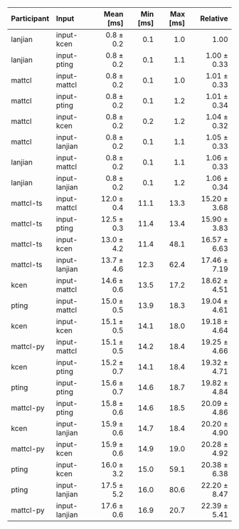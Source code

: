 | Participant | Input | Mean [ms] | Min [ms] | Max [ms] | Relative |
|:---|:---|---:|---:|---:|---:|
| lanjian | input-kcen | 0.8 ± 0.2 | 0.1 | 1.0 | 1.00 |
| lanjian | input-pting | 0.8 ± 0.2 | 0.1 | 1.1 | 1.00 ± 0.33 |
| mattcl | input-mattcl | 0.8 ± 0.2 | 0.1 | 1.0 | 1.01 ± 0.33 |
| mattcl | input-pting | 0.8 ± 0.2 | 0.1 | 1.2 | 1.01 ± 0.34 |
| mattcl | input-kcen | 0.8 ± 0.2 | 0.2 | 1.2 | 1.04 ± 0.32 |
| mattcl | input-lanjian | 0.8 ± 0.2 | 0.1 | 1.1 | 1.05 ± 0.33 |
| lanjian | input-mattcl | 0.8 ± 0.2 | 0.1 | 1.1 | 1.06 ± 0.33 |
| lanjian | input-lanjian | 0.8 ± 0.2 | 0.1 | 1.2 | 1.06 ± 0.34 |
| mattcl-ts | input-mattcl | 12.0 ± 0.4 | 11.1 | 13.3 | 15.20 ± 3.68 |
| mattcl-ts | input-pting | 12.5 ± 0.3 | 11.4 | 13.4 | 15.90 ± 3.83 |
| mattcl-ts | input-kcen | 13.0 ± 4.2 | 11.4 | 48.1 | 16.57 ± 6.63 |
| mattcl-ts | input-lanjian | 13.7 ± 4.6 | 12.3 | 62.4 | 17.46 ± 7.19 |
| kcen | input-mattcl | 14.6 ± 0.6 | 13.5 | 17.2 | 18.62 ± 4.51 |
| pting | input-mattcl | 15.0 ± 0.5 | 13.9 | 18.3 | 19.04 ± 4.61 |
| kcen | input-kcen | 15.1 ± 0.5 | 14.1 | 18.0 | 19.18 ± 4.64 |
| mattcl-py | input-mattcl | 15.1 ± 0.5 | 14.2 | 18.4 | 19.25 ± 4.66 |
| kcen | input-pting | 15.2 ± 0.7 | 14.1 | 18.4 | 19.32 ± 4.71 |
| pting | input-pting | 15.6 ± 0.7 | 14.6 | 18.7 | 19.82 ± 4.84 |
| mattcl-py | input-pting | 15.8 ± 0.6 | 14.6 | 18.5 | 20.09 ± 4.86 |
| kcen | input-lanjian | 15.9 ± 0.6 | 14.7 | 18.4 | 20.20 ± 4.90 |
| mattcl-py | input-kcen | 15.9 ± 0.6 | 14.9 | 19.0 | 20.28 ± 4.92 |
| pting | input-kcen | 16.0 ± 3.2 | 15.0 | 59.1 | 20.38 ± 6.38 |
| pting | input-lanjian | 17.5 ± 5.2 | 16.0 | 80.6 | 22.20 ± 8.47 |
| mattcl-py | input-lanjian | 17.6 ± 0.6 | 16.9 | 20.7 | 22.39 ± 5.41 |
